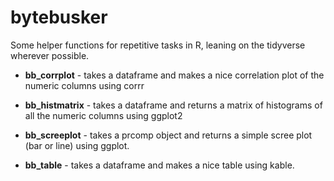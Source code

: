 # bytebusker

Some helper functions for repetitive tasks in R, leaning on the tidyverse wherever possible.

-   **bb_corrplot** - takes a dataframe and makes a nice correlation plot of the numeric columns using corrr

-   **bb_histmatrix** - takes a dataframe and returns a matrix of histograms of all the numeric columns using ggplot2

-   **bb_screeplot** - takes a prcomp object and returns a simple scree plot (bar or line) using ggplot.

-   **bb_table** - takes a dataframe and makes a nice table using kable.
